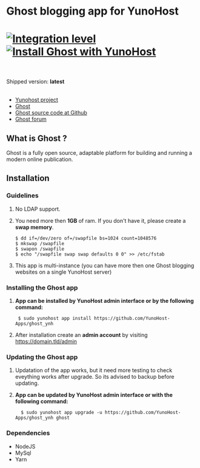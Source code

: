 # Ghost blogging app for YunoHost

[![Integration level](https://dash.yunohost.org/integration/ghost.svg)](https://ci-apps.yunohost.org/jenkins/job/ghost%20%28Community%29/lastBuild/consoleFull)
[![Install Ghost with YunoHost](https://install-app.yunohost.org/install-with-yunohost.png)](https://install-app.yunohost.org/?app=ghost)<br><br>
=======

Shipped version: **latest** <br><br>

- [Yunohost project](https://yunohost.org)
- [Ghost](https://ghost.org/)
- [Ghost source code at Github](https://github.com/TryGhost/Ghost)
- [Ghost forum](https://forum.ghost.org/)

## What is Ghost ?
Ghost is a fully open source, adaptable platform for building and running a modern online publication.


## Installation

### Guidelines

 1. No LDAP support.
 1. You need more then **1GB** of ram. If you don't have it, please create a **swap memory**.

        $ dd if=/dev/zero of=/swapfile bs=1024 count=1048576
        $ mkswap /swapfile
        $ swapon /swapfile
        $ echo "/swapfile swap swap defaults 0 0" >> /etc/fstab
 1. This app is multi-instance (you can have more then one Ghost blogging websites on a single YunoHost server)

### Installing the Ghost app

 1. **App can be installed by YunoHost admin interface or by the following command:**

         $ sudo yunohost app install https://github.com/YunoHost-Apps/ghost_ynh
 1. After installation create an **admin account** by visiting https://domain.tld/admin

### Updating the Ghost app
 1. Updatation of the app works, but it need more testing to check eveything works after upgrade. So its advised to backup before updating.
 1. **App can be updated by YunoHost admin interface or with the following command:**

          $ sudo yunohost app upgrade -u https://github.com/YunoHost-Apps/ghost_ynh ghost


### Dependencies

  * NodeJS
  * MySql
  * Yarn

